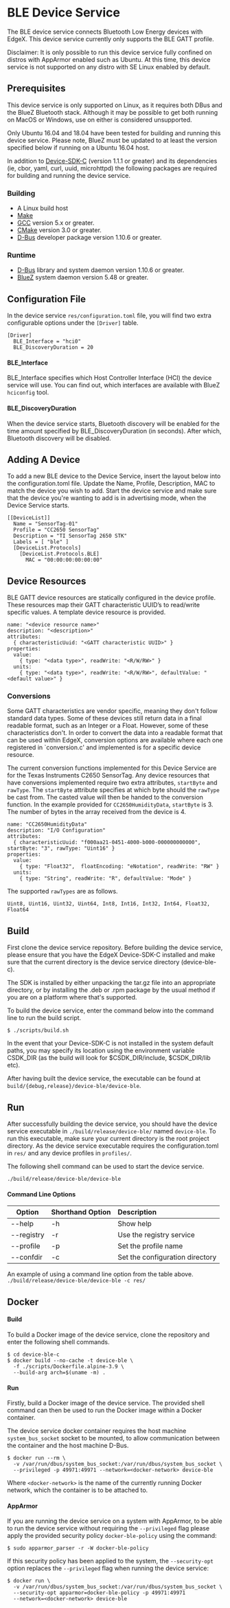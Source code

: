 # BLE Device Service
The BLE device service connects Bluetooth Low Energy
devices with EdgeX. This device service currently only supports the 
BLE GATT profile.

Disclaimer: It is only possible to run this device service fully confined 
on distros with AppArmor enabled such as Ubuntu. At this time, this 
device service is not supported on any distro with SE Linux enabled by 
default.

## Prerequisites

This device service is only supported on Linux, as it requires both DBus and the BlueZ Bluetooth stack. 
Although it may be possible to get both running on MacOS or Windows, use on either is considered unsupported.

Only Ubuntu 16.04 and 18.04 have been tested for building and running 
this device service. Please note, BlueZ must be updated to at least the 
version specified below if running on a Ubuntu 16.04 host.

In addition to [Device-SDK-C][device-sdk-c] (version 1.1.1 or greater) and its 
dependencies (ie, cbor, yaml, curl, uuid, microhttpd) the following 
packages are required for building and running the device service.

### Building

- A Linux build host
- [Make][make]
- [GCC][gcc] version 5.x or greater.
- [CMake][cmake] version 3.0 or greater.
- [D-Bus][dbus] developer package version 1.10.6 or greater.

### Runtime 

- [D-Bus][dbus] library and system daemon version 1.10.6 or greater.
- [BlueZ][bluez] system daemon version 5.48 or greater.

## Configuration File

In the device service ```res/configuration.toml```
file, you will find two extra configurable options
under the `[Driver]` table.

```
[Driver]
  BLE_Interface = "hci0"
  BLE_DiscoveryDuration = 20
```

#### BLE_Interface
BLE_Interface specifies which Host Controller
Interface (HCI) the device service will use.
You can find out, which interfaces are
available with BlueZ ```hciconfig``` tool.

#### BLE_DiscoveryDuration
When the device service starts, Bluetooth
discovery will be enabled for the time
amount specified by BLE_DiscoveryDuration
(in seconds). After which, Bluetooth discovery
will be disabled.

## Adding A Device
To add a new BLE device to the Device
Service, insert the layout below into the
configuration.toml file. Update the Name,
Profile, Description, MAC to match the device
you wish to add. Start the device service
and make sure that the device you're wanting
to add is in advertising mode, when the Device
Service starts.

```
[[DeviceList]]
  Name = "SensorTag-01"
  Profile = "CC2650 SensorTag"
  Description = "TI SensorTag 2650 STK"
  Labels = [ "ble" ]
  [DeviceList.Protocols]
    [DeviceList.Protocols.BLE]
      MAC = "00:00:00:00:00:00"
```

## Device Resources
BLE GATT device resources are statically configured in the device 
profile. These resources map their GATT characteristic UUID’s to 
read/write specific values. A template device resource is provided.

```
name: "<device resource name>"
description: "<description>"
attributes:
  { characteristicUuid: "<GATT characteristic UUID>" }
properties:
  value:
    { type: "<data type>", readWrite: "<R/W/RW>" }
  units:
    { type: "<data type>", readWrite: "<R/W/RW>", defaultValue: "<default value>" }
```
### Conversions

Some GATT characteristics are vendor specific, meaning they don't 
follow standard data types. Some of these devices still return 
data in a final readable format, such as an Integer or a Float. However, 
some of these characteristics don't. In order to convert the data into a 
readable format that can be used within EdgeX, conversion options are 
available where each one registered in `conversion.c' and implemented is 
for a specific device resource.

The current conversion functions implemented for this Device Service are 
for the Texas Instruments C2650 SensorTag. Any device resources that have 
conversions implemented require two extra attributes, `startByte` and 
`rawType`. The `startByte` attribute specifies at which byte should the 
`rawType` be cast from. The casted value will then be handed to the 
conversion function. In the example provided for `CC2650HumidityData`, 
`startByte` is 3. The number of bytes in the array received from the 
device is 4.

```
name: "CC2650HumidityData"
description: "I/O Configuration"
attributes:
  { characteristicUuid: "f000aa21-0451-4000-b000-000000000000", startByte: "3", rawType: "Uint16" }
properties:
  value:
    { type: "Float32",  floatEncoding: "eNotation", readWrite: "RW" }
  units:
    { type: "String", readWrite: "R", defaultValue: "Mode" }
```

The supported `rawTypes` are as follows.
```
Uint8, Uint16, Uint32, Uint64, Int8, Int16, Int32, Int64, Float32, Float64
```

## Build
First clone the device service repository. Before building the device 
service, please ensure that you have the EdgeX Device-SDK-C installed 
and make sure that the current directory is the device service 
directory (device-ble-c). 

The SDK is installed by either unpacking the tar.gz file into an 
appropriate directory, or by installing the .deb or .rpm package by the 
usual method if you are on a platform where that's supported. 

To build the device service, enter the 
command below into the command line to run the build script.

```shell
$ ./scripts/build.sh
```

In the event that your Device-SDK-C is not installed in the
system default paths, you may specify its location
using the environment variable CSDK_DIR (as the build will look
for $CSDK_DIR/include, $CSDK_DIR/lib etc).

After having built the device service, the executable
can be found at `build/{debug,release}/device-ble/device-ble`.

## Run
After successfully building the device service,
you should have the device service executable
in `./build/release/device-ble/` named
`device-ble`. To run this executable,
make sure your current directory is the root
project directory. As the device service
executable requires the configuration.toml in
`res/` and any device profiles in `profiles/`.

The following shell command can be used to start the device service.

```./build/release/device-ble/device-ble```


#### Command Line Options
|Option     | Shorthand Option  | Description                     |
|-----------|-------------------|:--------------------------------|
|--help     | -h                | Show help                       |
|--registry | -r                | Use the registry service        |
|--profile  | -p                | Set the profile name            |
|--confdir  | -c                | Set the configuration directory |

An example of using a command line option from the table above.
```./build/release/device-ble/device-ble -c res/```

## Docker

#### Build
To build a Docker image of the device service,
clone the repository and enter the following
shell commands.


```shell
$ cd device-ble-c
$ docker build --no-cache -t device-ble \
  -f ./scripts/Dockerfile.alpine-3.9 \
  --build-arg arch=$(uname -m) .
```

#### Run

Firstly, build a Docker image of the device service.
The provided shell command can then be used to run the Docker image 
within a Docker container. 

The device service docker container requires the
host machine `system_bus_socket` socket to be
mounted, to allow communication between the
container and the host machine D-Bus.

```shell
$ docker run --rm \
  -v /var/run/dbus/system_bus_socket:/var/run/dbus/system_bus_socket \
  --privileged -p 49971:49971 --network=<docker-network> device-ble
```

Where `<docker-network>` is the name of the currently running Docker 
network, which the container is to be attached to.

#### AppArmor
 If you are running the device service on a system with AppArmor,
 to be able to run the device service without requiring the `--privileged` 
 flag please apply the provided security policy  `docker-ble-policy` 
 using the command:
 
```shell
$ sudo apparmor_parser -r -W docker-ble-policy
```

If this security policy has been applied to the system, the `--security-opt` 
option replaces the  `--privileged` flag when running the device service:

```shell
$ docker run \
  -v /var/run/dbus/system_bus_socket:/var/run/dbus/system_bus_socket \
  --security-opt apparmor=docker-ble-policy -p 49971:49971 
  --network=<docker-network> device-ble
```

[libcbor]: https://github.com/PJK/libcbor
[device-sdk-c]: https://github.com/edgexfoundry/device-sdk-c
[dbus]: https://www.freedesktop.org/wiki/Software/dbus/
[bluez]: http://www.bluez.org/
[make]: https://www.gnu.org/software/make/
[cmake]: https://cmake.org/
[gcc]: https://gcc.gnu.org/
